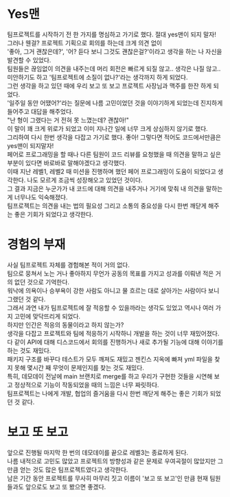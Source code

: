 # Yes맨

팀프로젝트를 시작하기 전 한 가지를 명심하고 가기로 했다. 절대 yes맨이 되지 말자!  
그러나 웬걸? 프로젝트 기획으로 회의를 하는데 크게 의견 없이  
'좋아, 그거 괜찮은데?', '어? 듣다 보니 그것도 괜찮은걸?'이라고 생각을 하는 나 자신을 발견할 수 있었다.  
팀원들은 끊임없이 의견을 내주는데 머리 회전은 빠르게 되질 않고.. 생각은 나질 않고..  
미안하기도 하고 '팀프로젝트에 소질이 없나?'라는 생각까지 하게 되었다.  
그런 생각을 하고 있던 때에 우리 보고 또 보고 프로젝트 사장님과 맥주를 한잔 하게 되었다.  
'일주일 동안 어땠어?'라는 질문에 나름 고민이었던 것을 이야기하게 되었는데 진지하게 들어주고 대답을 해주었다.  
"난 형이 그랬다는 거 전혀 못 느꼈는데? 괜찮아!"  
이 말이 꽤 크게 위로가 되었고 이미 지나간 일에 너무 크게 상심하지 않기로 했다.  
그리하여 다시 한번 생각을 다잡고 가기로 했다. 좋아! 그렇다면 적어도 코드에서만큼은 yes맨이 되지말자!    
페어로 프로그래밍을 할 때나 다른 팀원이 코드 리뷰를 요청했을 때 의견을 말하고 싶은 부분이 있다면 바로바로 말해야겠다고 생각했다.   
이때 지난 레벨1, 레벨2 때 미션을 진행하며 했던 페어 프로그래밍이 도움이 되었다고 생각한다. 나도 모르게 조금씩 성장해오고 있었던 것이다.  
그 결과 지금은 누군가가 내 코드에 대해 의견을 내주거나 거기에 맞춰 내 의견을 말하는 게 너무나도 익숙해졌다.   
팀프로젝트는 의견을 내는 법의 필요성 그리고 소통의 중요성을 다시 한번 깨닫게 해주는 좋은 기회가 되었다고 생각한다.

# 경험의 부재

사실 팀프로젝트 자체를 경험해본 적이 거의 없다.  
팀으로 뭉쳐서 노는 거나 좋아하지 무언가 공동의 목표를 가지고 성과를 이뤄낸 적은 거의 없던 것으로 기억한다.  
워낙에 의욕이나 승부욕이 강한 사람도 아니고 물 흐르는 대로 살아가는 사람이다 보니 그랬던 것 같다.  
그래서 과연 내가 팀프로젝트에 잘 적응할 수 있을까라는 생각도 있었고 역시나 여러 가지 고민에 맞닥뜨리게 되었다.  
하지만 인간은 적응의 동물이라고 하지 않는가?  
생각을 다잡고 프로젝트와 팀에 적응하기 시작하니 개발을 하는 것이 너무 재밌어졌다.  
다 같이 API에 대해 디스코드에서 회의를 진행하거나 새로 추가될 기능에 대해 이야기를 하는 것도 재밌다.  
패키지 구조를 바꾸다 테스트가 모두 깨져도 재밌고 젠킨스 지옥에 빠져 yml 파일을 찾지 못해 몇시간 째 무엇이 문제인지를 찾는 것도 재밌다.  
특히, 데모데이 전날에 main 브랜치로 merge를 하고 우리가 구현한 것들을 시연해 보고 정상적으로 기능이 작동되었을 때의 느낌은 너무 짜릿하다.  
팀프로젝트는 나에게 개발, 협업의 즐거움을 다시 한번 깨닫게 해주는 좋은 기회가 되었던 것 같다.  

# 보고 또 보고

앞으로 진행될 마지막 한 번의 데모데이를 끝으로 레벨3는 종료하게 된다.  
나름 내적으로 고민도 많았고 프로젝트의 방향성과 같은 문제로 우여곡절이 많았지만 그만큼 얻는 것도 많은 팀프로젝트였다고 생각한다.  
남은 기간 동안 프로젝트를 무사히 마무리 짓고 이름이 '보고 또 보고'인 만큼 현재 팀원들과도 앞으로도 보고 또 봤으면 좋겠다.